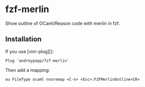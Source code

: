 # fzf-merlin

Show outline of OCaml/Reason code with merlin in fzf.

## Installation

If you use [vim-plug][]:

    Plug 'andreypopp/fzf-merlin'

Then add a mapping:

    au FileType ocaml nnoremap <C-n> <Esc>:FZFMerlinOutline<CR>
